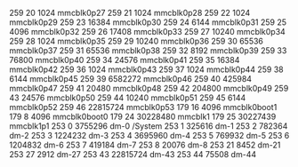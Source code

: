  259       20       1024 mmcblk0p27
 259       21       1024 mmcblk0p28
 259       22       1024 mmcblk0p29
 259       23      16384 mmcblk0p30
 259       24       6144 mmcblk0p31
 259       25       4096 mmcblk0p32
 259       26      17408 mmcblk0p33
 259       27      10240 mmcblk0p34
 259       28       1024 mmcblk0p35
 259       29      10240 mmcblk0p36
 259       30      65536 mmcblk0p37
 259       31      65536 mmcblk0p38
 259       32       8192 mmcblk0p39
 259       33      76800 mmcblk0p40
 259       34      24576 mmcblk0p41
 259       35      16384 mmcblk0p42
 259       36       1024 mmcblk0p43
 259       37       1024 mmcblk0p44
 259       38       6144 mmcblk0p45
 259       39    6582272 mmcblk0p46
 259       40     425984 mmcblk0p47
 259       41      20480 mmcblk0p48
 259       42     204800 mmcblk0p49
 259       43      24576 mmcblk0p50
 259       44      10240 mmcblk0p51
 259       45       6144 mmcblk0p52
 259       46   22815724 mmcblk0p53
 179       16       4096 mmcblk0boot1
 179        8       4096 mmcblk0boot0
 179       24   30228480 mmcblk1
 179       25   30227439 mmcblk1p1
 253        0    3755296 dm-0            /System
 253        1     325616 dm-1
 253        2     782364 dm-2
 253        3    1224232 dm-3
 253        4    3695960 dm-4
 253        5     769932 dm-5
 253        6    1204832 dm-6
 253        7     419184 dm-7
 253        8      20076 dm-8
 253       21       8452 dm-21
 253       27       2912 dm-27
 253       43   22815724 dm-43
 253       44      75508 dm-44
